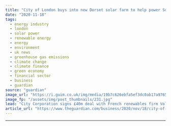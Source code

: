 ```yaml
---
title: "City of London buys into new Dorset solar farm to help power Square Mile"
date: "2020-11-18"
tags: 
  - energy industry
  - london
  - solar power
  - renewable energy
  - energy
  - environment
  - uk news
  - greenhouse gas emissions
  - climate change
  - climate finance
  - green economy
  - financial sector
  - business
  - guardian
source: "guardian"
image_url: "https://i.guim.co.uk/img/media/19b7c626ebfa5ef3dc0ab17a976587ef7055bbec/0_165_4938_2963/master/4938.jpg?width=460&quality=85&auto=format&fit=max&s=627b5cdcc0e3df997da3102428c40cf4"
image_fp: "/assets/img/post_thumbnails/231.jpg"
lead: "City Corporation signs £40m deal with French renewables firm Voltalia to ensure green energy supplyThousands of solar panels in the Dorset countryside will soon help power Britain’s historic financial centre under a new renewable energy deal struck b..."
article_url: "https://www.theguardian.com/business/2020/nov/18/city-of-london-buys-into-new-dorset-solar-farm-to-help-power-square-mile"
---
```


---
